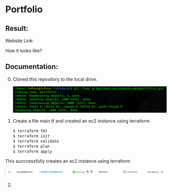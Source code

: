 # Portfolio

Result:
----------------------------

Website Link:

How it looks like?


Documentation:
----------------------------


0. Cloned this repository to the local drive.

    ![Repo](/images/repo_clone.png)  
1. Create a file main.tf and created an ec2 instance using terraform.

    ```
    $ terraform fmt
    $ terraform init
    $ terraform validate
    $ terraform plan
    $ terraform apply
    
    ```
This succcessfully creates an ec2 instance using terraform

![instance](/images/instance_init.png)
    
2. 